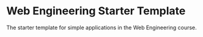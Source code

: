 # Web Engineering Starter Template

The starter template for simple applications in the Web Engineering course.
